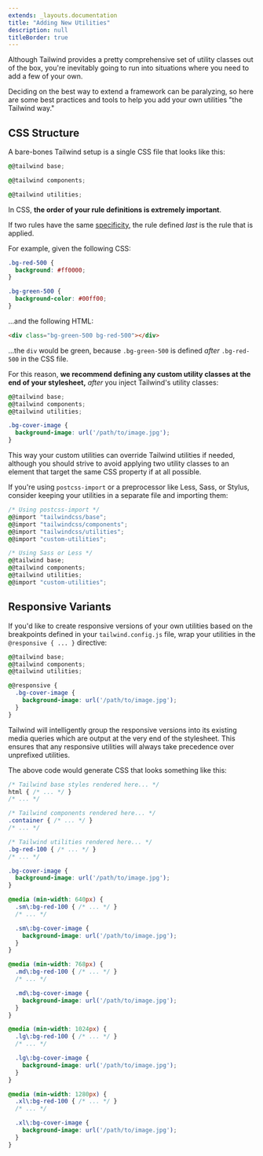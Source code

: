 ```yaml
---
extends: _layouts.documentation
title: "Adding New Utilities"
description: null
titleBorder: true
---
```


Although Tailwind provides a pretty comprehensive set of utility classes out of the box, you're inevitably going to run into situations where you need to add a few of your own.

Deciding on the best way to extend a framework can be paralyzing, so here are some best practices and tools to help you add your own utilities "the Tailwind way."

## CSS Structure

A bare-bones Tailwind setup is a single CSS file that looks like this:

```css
@@tailwind base;

@@tailwind components;

@@tailwind utilities;
```

In CSS, **the order of your rule definitions is extremely important**.

If two rules have the same [specificity](https://developer.mozilla.org/en-US/docs/Web/CSS/Specificity), the rule defined *last* is the rule that is applied.

For example, given the following CSS:

```css
.bg-red-500 {
  background: #ff0000;
}

.bg-green-500 {
  background-color: #00ff00;
}
```

...and the following HTML:

```html
<div class="bg-green-500 bg-red-500"></div>
```

...the `div` would be green, because `.bg-green-500` is defined *after* `.bg-red-500` in the CSS file.

For this reason, **we recommend defining any custom utility classes at the end of your stylesheet,** *after* you inject Tailwind's utility classes:

```css
@@tailwind base;
@@tailwind components;
@@tailwind utilities;

.bg-cover-image {
  background-image: url('/path/to/image.jpg');
}
```

This way your custom utilities can override Tailwind utilities if needed, although you should strive to avoid applying two utility classes to an element that target the same CSS property if at all possible.

If you're using `postcss-import` or a preprocessor like Less, Sass, or Stylus, consider keeping your utilities in a separate file and importing them:

```css
/* Using postcss-import */
@@import "tailwindcss/base";
@@import "tailwindcss/components";
@@import "tailwindcss/utilities";
@@import "custom-utilities";

/* Using Sass or Less */
@@tailwind base;
@@tailwind components;
@@tailwind utilities;
@@import "custom-utilities";
```

## Responsive Variants

If you'd like to create responsive versions of your own utilities based on the breakpoints defined in your `tailwind.config.js` file, wrap your utilities in the `@responsive { ... }` directive:

```css
@@tailwind base;
@@tailwind components;
@@tailwind utilities;

@@responsive {
  .bg-cover-image {
    background-image: url('/path/to/image.jpg');
  }
}
```

Tailwind will intelligently group the responsive versions into its existing media queries which are output at the very end of the stylesheet. This ensures that any responsive utilities will always take precedence over unprefixed utilities.

The above code would generate CSS that looks something like this:

```css
/* Tailwind base styles rendered here... */
html { /* ... */ }
/* ... */

/* Tailwind components rendered here... */
.container { /* ... */ }
/* ... */

/* Tailwind utilities rendered here... */
.bg-red-100 { /* ... */ }
/* ... */

.bg-cover-image {
  background-image: url('/path/to/image.jpg');
}

@media (min-width: 640px) {
  .sm\:bg-red-100 { /* ... */ }
  /* ... */

  .sm\:bg-cover-image {
    background-image: url('/path/to/image.jpg');
  }
}

@media (min-width: 768px) {
  .md\:bg-red-100 { /* ... */ }
  /* ... */

  .md\:bg-cover-image {
    background-image: url('/path/to/image.jpg');
  }
}

@media (min-width: 1024px) {
  .lg\:bg-red-100 { /* ... */ }
  /* ... */

  .lg\:bg-cover-image {
    background-image: url('/path/to/image.jpg');
  }
}

@media (min-width: 1280px) {
  .xl\:bg-red-100 { /* ... */ }
  /* ... */

  .xl\:bg-cover-image {
    background-image: url('/path/to/image.jpg');
  }
}
```
